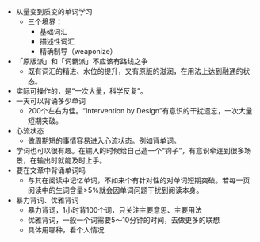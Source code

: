 - 从量变到质变的单词学习
	- 三个境界：
		- 基础词汇
		- 描述性词汇
		- 精确制导（weaponize）
- 「原版派」和「词霸派」不应该有路线之争
	- 既有词汇的精进、水位的提升，又有原版的滋润，在用法上达到融通的状态。
- 实际可操作的，是“一次大量，科学反复”。
- 一天可以背诵多少单词
	- 200个左右为佳。“Intervention by Design”有意识的干扰遗忘，一次大量短期突破。
- 心流状态
	- 做周期短的事情容易进入心流状态。例如背单词。
- 学词也可以很有趣。在输入的时候给自己造一个“钩子”，有意识牵连到很多场景，在输出时就能及时上手。
- 要在文章中背诵单词吗
	- 与其在阅读中记忆单词，不如来个有针对性的对单词短期突破。若每一页阅读中的生词含量>5%就会因单词问题干扰到阅读本身。
- 暴力背词、优雅背词
	- 暴力背词，1小时背100个词，只关注主要意思、主要用法
	- 优雅背词，一般一个词需要5～10分钟的时间，去做更多的联想
	- 具体用哪种，看个人情况